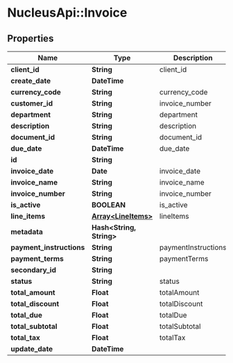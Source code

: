 # NucleusApi::Invoice

## Properties
Name | Type | Description | Notes
------------ | ------------- | ------------- | -------------
**client_id** | **String** | client_id | [optional] 
**create_date** | **DateTime** |  | [optional] 
**currency_code** | **String** | currency_code | 
**customer_id** | **String** | invoice_number | 
**department** | **String** | department | [optional] 
**description** | **String** | description | [optional] 
**document_id** | **String** | document_id | [optional] 
**due_date** | **DateTime** | due_date | 
**id** | **String** |  | [optional] 
**invoice_date** | **Date** | invoice_date | 
**invoice_name** | **String** | invoice_name | [optional] 
**invoice_number** | **String** | invoice_number | 
**is_active** | **BOOLEAN** | is_active | [optional] 
**line_items** | [**Array&lt;LineItems&gt;**](LineItems.md) | lineItems | [optional] 
**metadata** | **Hash&lt;String, String&gt;** |  | [optional] 
**payment_instructions** | **String** | paymentInstructions | [optional] 
**payment_terms** | **String** | paymentTerms | [optional] 
**secondary_id** | **String** |  | [optional] 
**status** | **String** | status | [optional] 
**total_amount** | **Float** | totalAmount | 
**total_discount** | **Float** | totalDiscount | [optional] 
**total_due** | **Float** | totalDue | [optional] 
**total_subtotal** | **Float** | totalSubtotal | [optional] 
**total_tax** | **Float** | totalTax | [optional] 
**update_date** | **DateTime** |  | [optional] 


